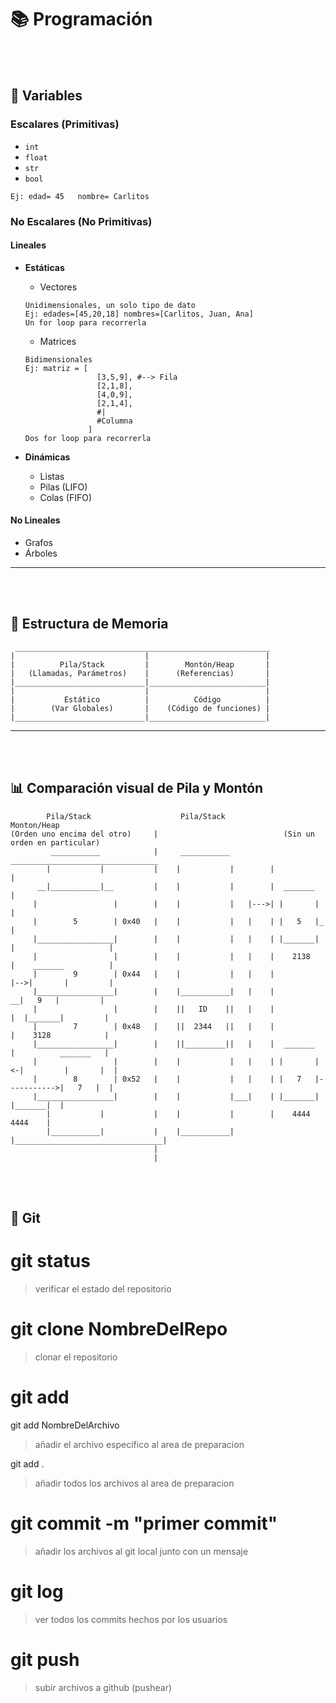# 📚 Programación

<br/><br/>

## 🔢 Variables

### Escalares (Primitivas)

- `int`
- `float`
- `str`
- `bool`

```
Ej: edad= 45   nombre= Carlitos
```

### No Escalares (No Primitivas)

#### Lineales

- **Estáticas**

  - Vectores

  ```
  Unidimensionales, un solo tipo de dato
  Ej: edades=[45,20,18] nombres=[Carlitos, Juan, Ana]
  Un for loop para recorrerla
  ```

  - Matrices

  ```
  Bidimensionales
  Ej: matriz = [
                  [3,5,9], #--> Fila
                  [2,1,8],
                  [4,0,9],
                  [2,1,4],
                  #|
                  #Columna
                ]
  Dos for loop para recorrerla
  ```

- **Dinámicas**
  - Listas
  - Pilas (LIFO)
  - Colas (FIFO)

#### No Lineales

- Grafos
- Árboles

---

<br/><br/>

## 🧠 Estructura de Memoria

```
 _________________________________________________________
|                             |                          |
|          Pila/Stack         |        Montón/Heap       |
|   (Llamadas, Parámetros)    |      (Referencias)       |
|_____________________________|__________________________|
|                             |                          |
|           Estático          |          Código          |
|        (Var Globales)       |    (Código de funciones) |
|_____________________________|__________________________|
```

---

<br/><br/>

## 📊 Comparación visual de Pila y Montón

```
        Pila/Stack                    Pila/Stack                    Monton/Heap
(Orden uno encima del otro)     |                            (Sin un orden en particular)
         ___________            |     ___________          _________________________________
        |           |           |    |           |        |                                 |
      __|___________|__         |    |           |        |  _______                        |
     |                 |        |    |           |   |--->| |       |                       |
     |        5        | 0x40   |    |           |   |    | |   5   |_                      |
     |_________________|        |    |           |   |    | |_______| |                     |
     |                 |        |    |           |   |    |    2138   |    _______          |
     |        9        | 0x44   |    |           |   |    |           |-->|       |         |
     |_________________|        |    |___________|   |    |             __|   9   |         |
     |                 |        |    ||   ID    ||   |    |            |  |_______|         |
     |        7        | 0x48   |    ||  2344   ||   |    |            |    3128            |
     |_________________|        |    ||_________||   |    |  _______   |          _______   |
     |                 |        |    |           |   |    | |       |<-|         |       |  |
     |        8        | 0x52   |    |           |   |    | |   7   |----------->|   7   |  |
     |_________________|        |    |           |___|    | |_______|            |_______|  |
        |           |           |    |           |        |    4444                 4444    |
        |___________|           |    |___________|        |_________________________________|
                                |
                                |
```

<br/><br/>

## 🔢 Git

# git status

> verificar el estado del repositorio

# git clone NombreDelRepo

> clonar el repositorio

# git add

git add NombreDelArchivo

> añadir el archivo especifico al area de preparacion

git add .

> añadir todos los archivos al area de preparacion

# git commit -m "primer commit"

> añadir los archivos al git local junto con un mensaje

# git log

> ver todos los commits hechos por los usuarios

# git push

> subir archivos a github (pushear)
